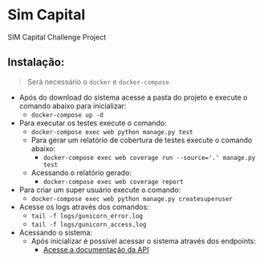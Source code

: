 # Sim Capital
SIM Capital Challenge Project


## Instalação:
> Será necessário o `docker` e `docker-compose`

- Após do download do sistema acesse a pasta do projeto e execute o comando abaixo para inicializar:
    - `docker-compose up -d`
- Para executar os testes execute o comando:
    - `docker-compose exec web python manage.py test`
    - Para gerar um relatório de cobertura de testes execute o comando abaixo:
        - `docker-compose exec web coverage run --source='.' manage.py test`
    - Acessando o relatório gerado:
        - `docker-compose exec web coverage report`
- Para criar um super usuário execute o comando:
    - `docker-compose exec web python manage.py createsuperuser`
- Acesse os logs através dos comandos:
    - `tail -f logs/gunicorn_error.log`
    - `tail -f logs/gunicorn_access.log`
- Acessando o sistema:
    - Após inicializar é possível acessar o sistema através dos endpoints:
        - [Acesse a documentação da API](https://github.com/gilsonbp/simcapital/wiki)